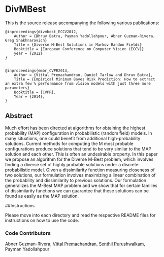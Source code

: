 DivMBest
========

This is the source release accompanying the following various publications:

    @inproceedings{divmbest_ECCV2012,
        Author = {Dhruv Batra, Payman Yadollahpour, Abner Guzman-Rivera, Greg Shakhnarovich}
        Title = {Diverse M-Best Solutions in Markov Random Fields}
        Booktitle = {European Conference on Computer Vision (ECCV)}
        year = {2012}
    }
  
  
    @inproceedings{embr_CVPR2014,
        Author = {Vittal Premachandran, Daniel Tarlow and Dhruv Batra},
        Title = {Empirical Minimum Bayes Risk Prediction: How to extract an extra few % performance from vision models with just three more parameters}
        Booktitle = {CVPR},
        Year = {2014},
    }

## Abstract

Much effort has been directed at algorithms for obtaining the highest probability (MAP) configuration in probabilistic (random
field) models. In many situations, one could benefit from additional high-probability solutions. Current methods for computing the M most probable configurations produce solutions that tend to be very similar to the MAP solution and each other. This is often an undesirable property. In this paper we propose an algorithm for the Diverse M-Best problem, which involves finding a diverse set of highly probable solutions under a discrete probabilistic model. Given a dissimilarity function measuring
closeness of two solutions, our formulation involves maximizing a linear combination of the probability and dissimilarity to previous solutions. Our formulation generalizes the M-Best MAP problem and we show that for certain families of dissimilarity functions we can guarantee that these solutions can be found as easily as the MAP solution.

##Instructions

Please move into each directory and read the respective README files for instructions on how to use the code.

### Code Contributors

Abner Guzman-Rivera, [Vittal Premachandran](https://github.com/VittalP), [Senthil Purushwalkam](https://github.com/senthilps8), Payman Yadollahpour
